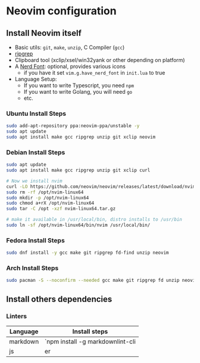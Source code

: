 # Neovim configuration

## Install Neovim itself

- Basic utils: `git`, `make`, `unzip`, C Compiler (`gcc`)
- [ripgrep](https://github.com/BurntSushi/ripgrep#installation)
- Clipboard tool (xclip/xsel/win32yank or other depending on platform)
- A [Nerd Font](https://www.nerdfonts.com/): optional, provides various icons
  - if you have it set `vim.g.have_nerd_font` in `init.lua` to true
- Language Setup:
  - If you want to write Typescript, you need `npm`
  - If you want to write Golang, you will need `go`
  - etc.

### Ubuntu Install Steps

```bash
sudo add-apt-repository ppa:neovim-ppa/unstable -y
sudo apt update
sudo apt install make gcc ripgrep unzip git xclip neovim
```

### Debian Install Steps

```bash
sudo apt update
sudo apt install make gcc ripgrep unzip git xclip curl

# Now we install nvim
curl -LO https://github.com/neovim/neovim/releases/latest/download/nvim-linux64.tar.gz
sudo rm -rf /opt/nvim-linux64
sudo mkdir -p /opt/nvim-linux64
sudo chmod a+rX /opt/nvim-linux64
sudo tar -C /opt -xzf nvim-linux64.tar.gz

# make it available in /usr/local/bin, distro installs to /usr/bin
sudo ln -sf /opt/nvim-linux64/bin/nvim /usr/local/bin/
```

### Fedora Install Steps

```bash
sudo dnf install -y gcc make git ripgrep fd-find unzip neovim
```

### Arch Install Steps

```bash
sudo pacman -S --noconfirm --needed gcc make git ripgrep fd unzip neovim
```

## Install others dependencies

### Linters

| Language | Install steps                   |
| -------- | ------------------------------- |
| markdown | `npm install -g markdownlint-cli |
| js       | er                              |
